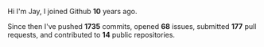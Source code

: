 Hi I'm Jay, I joined Github **10** years ago.

Since then I've pushed **1735** commits, opened **68** issues, submitted **177** pull requests, and contributed to **14** public repositories.
